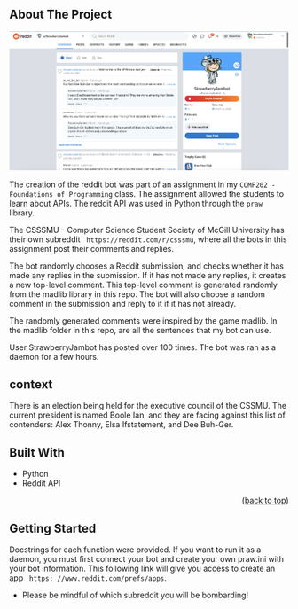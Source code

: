 <!-- ABOUT THE PROJECT -->
## About The Project ##

![Alt text](images/strawberryjambot.png)

The creation of the reddit bot was part of an assignment in my `COMP202 - Foundations of Programming` class. The assignment allowed the students to learn about APIs. The reddit API was used in Python through the `praw` library. 

The CSSSMU - Computer Science Student Society of McGill University has their own subreddit ` https://reddit.com/r/csssmu`, where all the bots in this assignment post their comments and replies. 

The bot randomly chooses a Reddit submission, and checks whether it has made any replies in the submission. If it has not made any replies, it creates a new top-level comment. This top-level comment is generated randomly from the madlib library in this repo. The bot will also choose a random comment in the submission and reply to it if it has not already. 

The randomly generated comments were inspired by the game madlib. In the madlib folder in this repo, are all the sentences that my bot can use. 

User StrawberryJambot has posted over 100 times. The bot was ran as a daemon for a few hours.

## context ##

There is an election being held for the executive council of the CSSMU. The current president is named Boole Ian, and they are facing against this list of contenders: Alex Thonny, Elsa Ifstatement, and Dee Buh-Ger. 


## Built With ##

* Python
* Reddit API

<p align="right">(<a href="#readme-top">back to top</a>)</p>



<!-- GETTING STARTED -->
## Getting Started

Docstrings for each function were provided. If you want to run it as a daemon, you must first connect your bot and create your own praw.ini with your bot information. 
This following link will give you access to create an app ` https: //www.reddit.com/prefs/apps`. 

- Please be mindful of which subreddit you will be bombarding!